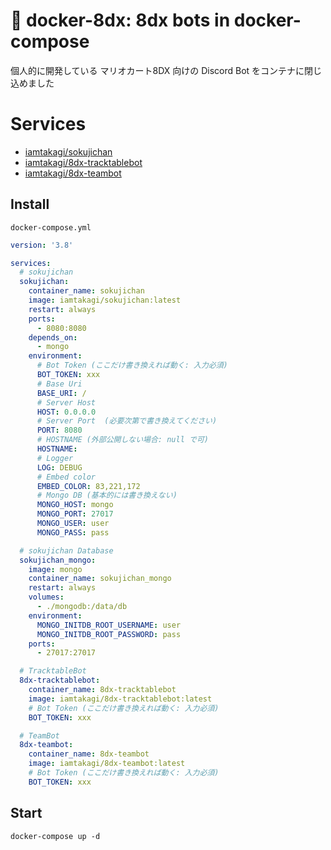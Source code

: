 # 🐳 docker-8dx: 8dx bots in docker-compose
個人的に開発している マリオカート8DX 向けの Discord Bot をコンテナに閉じ込めました

# Services
- [iamtakagi/sokujichan](https://github.com/iamtakagi/sokujichan)
- [iamtakagi/8dx-tracktablebot](https://github.com/iamtakagi/8dx-tracktablebot)
- [iamtakagi/8dx-teambot](https://github.com/iamtakagi/8dx-teambot)

## Install
`docker-compose.yml`
```yml
version: '3.8'

services:
  # sokujichan
  sokujichan:
    container_name: sokujichan
    image: iamtakagi/sokujichan:latest
    restart: always
    ports:
      - 8080:8080
    depends_on:
      - mongo
    environment:
      # Bot Token (ここだけ書き換えれば動く: 入力必須)
      BOT_TOKEN: xxx
      # Base Uri
      BASE_URI: /
      # Server Host
      HOST: 0.0.0.0
      # Server Port  (必要次第で書き換えてください)
      PORT: 8080
      # HOSTNAME (外部公開しない場合: null で可)
      HOSTNAME:
      # Logger
      LOG: DEBUG
      # Embed color
      EMBED_COLOR: 83,221,172
      # Mongo DB (基本的には書き換えない)
      MONGO_HOST: mongo
      MONGO_PORT: 27017
      MONGO_USER: user
      MONGO_PASS: pass

  # sokujichan Database  
  sokujichan_mongo:
    image: mongo
    container_name: sokujichan_mongo
    restart: always
    volumes:
      - ./mongodb:/data/db
    environment:
      MONGO_INITDB_ROOT_USERNAME: user
      MONGO_INITDB_ROOT_PASSWORD: pass
    ports:
      - 27017:27017

  # TracktableBot
  8dx-tracktablebot:
    container_name: 8dx-tracktablebot
    image: iamtakagi/8dx-tracktablebot:latest
    # Bot Token (ここだけ書き換えれば動く: 入力必須)
    BOT_TOKEN: xxx

  # TeamBot
  8dx-teambot:
    container_name: 8dx-teambot
    image: iamtakagi/8dx-teambot:latest
    # Bot Token (ここだけ書き換えれば動く: 入力必須)
    BOT_TOKEN: xxx
```

## Start
```console
docker-compose up -d
```
